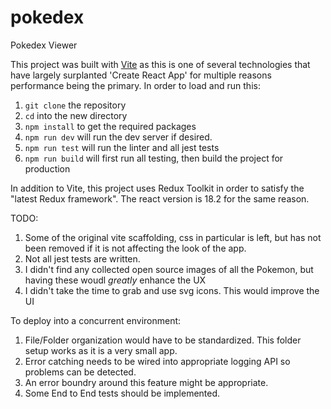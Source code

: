 # pokedex

Pokedex Viewer

This project was built with [Vite](https://vitejs.dev/) as this is one of several technologies that have 
largely surplanted 'Create React App' for multiple reasons performance being the primary. In order to 
load and run this:

1. `git clone` the repository
2. `cd` into the new directory
3. `npm install` to get the required packages
4. `npm run dev` will run the dev server if desired. 
5. `npm run test` will run the linter and all jest tests
6. `npm run build` will first run all testing, then build the project for production


In addition to Vite, this project uses Redux Toolkit in order to satisfy the "latest Redux framework". 
The react version is 18.2 for the same reason.


TODO:
1. Some of the original vite scaffolding, css in particular is left, but has not been removed if it is not affecting the look of the app. 
2. Not all jest tests are written. 
3. I didn't find any collected open source images of all the Pokemon, but having these woudl *greatly* enhance the UX
4. I didn't take the time to grab and use svg icons. This would improve the UI


To deploy into a concurrent environment:
1. File/Folder organization would have to be standardized. This folder setup works as it is a very small app. 
2. Error catching needs to be wired into appropriate logging API so problems can be detected. 
3. An error boundry around this feature might be appropriate. 
4. Some End to End tests should be implemented.
